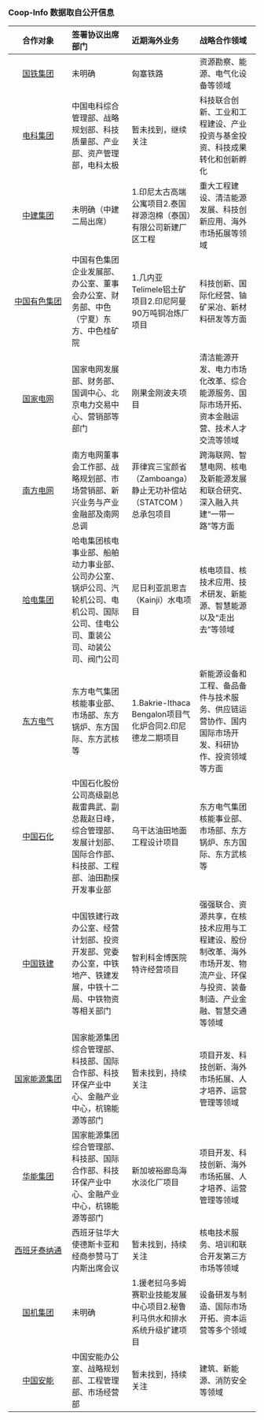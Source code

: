 ### Coop-Info 数据取自公开信息

<div class="flourish-embed flourish-hierarchy" data-src="visualisation/9795269">
  <script src="https://public.flourish.studio/resources/embed.js">
  </script>
</div>

<style>
table th:first-of-type {
    width: 25%;
}
table th:nth-of-type(2) {
    width: 25%;
}
table th:nth-of-type(3) {
    width: 25%;
}
table th:nth-of-type(4) {
    width: 25%;
}
</style>

| 合作对象                                                      | 签署协议出席部门                                                                                                                 | 近期海外业务                                                             | 战略合作领域                                                                                                                   |
|:-------------------------------------------------------------:|:---------------------------------------------------------------------------------------------------------------------------------|:-------------------------------------------------------------------------|:-------------------------------------------------------------------------------------------------------------------------------|
| [国铁集团](http://www.china-railway.com.cn)                   | 未明确                                                                                                                           | 匈塞铁路                                                                 | 资源勘察、能源、电气化设备等领域                                                                                               |
| [电科集团](http://www.stl.com.cn/zgdk/1646514/index.html)     | 中国电科综合管理部、战略规划部、科技质量部、产业部、资产管理部，电科太极                                                         | 暂未找到，继续关注                                                       | 科技联合创新、工业和工程建设、产业投资与基金投资、科技成果转化和创新孵化                                                       |
| [中建集团](https://www.cscec.com)                             | 未明确（中建二局出席）                                                                                                           | 1.印尼太古高端公寓项目2.泰国祥源泡棉（泰国）有限公司新建厂区工程         | 重大工程建设、清洁能源发展、科技创新应用、海外市场拓展等领域                                                                   |
| [中国有色集团](http://www.cnmc.com.cn)                        | 中国有色集团企业发展部、办公室、董事会办公室、财务部、中色（宁夏）东方、中色桂矿院                                               | 1.几内亚Telimele铝土矿项目2.印尼阿曼90万吨铜冶炼厂项目                   | 科技创新、国际化经营、铀矿采冶、新材料研发等方面                                                                               |
| [国家电网](http://www.sgcc.com.cn/html/sgcc_main/index.shtml) | 国家电网发展部、财务部、国调中心、北京电力交易中心、营销部等部门                                                                 | 刚果金刚波夫项目                                                         | 清洁能源开发、电力市场化改革、综合能源服务、国际市场开拓、资本金融运营、技术人才交流等领域                                     |
| [南方电网](https://www.csg.cn)                                | 南方电网董事会工作部、战略规划部、市场营销部、新兴业务与产业金融部及南网总调                                                     | 菲律宾三宝颜省（Zamboanga）静止无功补偿站（STATCOM ）总承包项目          | 跨海联网、智慧电网、核电及新能源发展和联合研究、深入融入共建“一带一路”等方面                                                   |
| [哈电集团](https://www.harbin-electric.com)                   | 哈电集团核电事业部、船舶动力事业部、公司办公室、锅炉公司、汽轮机公司、电机公司、国际公司、佳电公司、重装公司、动装公司、阀门公司 | 尼日利亚凯恩吉（Kainji）水电项目                                         | 核电项目、核技术应用、技术研发、新能源、智慧能源以及“走出去”等领域                                                             |
| [东方电气](http://www.dongfang.com)                           | 东方电气集团核能事业部、市场部、东方锅炉、东方国际、东方武核等                                                                   | 1.Bakrie-Ithaca Bengalon项目气化炉合同2.印尼德龙二期项目                 | 新能源设备和工程、备品备件与技术服务、供应链运营协作、国内国际市场开发、科研协作、投资领域等方面                               |
| [中国石化](http://www.sinopec.com)                            | 中国石化股份公司高级副总裁雷典武、副总裁赵日峰，综合管理部、发展计划部、国际合作部、科技部、工程部、油田勘探开发事业部           | 乌干达油田地面工程设计项目                                               | 东方电气集团核能事业部、市场部、东方锅炉、东方国际、东方武核等                                                                 |
| [中国铁建](https://www.crcc.cn)                               | 中国铁建行政办公室、经营计划部、投资开发部、党委办公室，中铁地产、铁建发展，中铁十二局、中铁物资等相关部门                       | 智利科金博医院特许经营项目                                               | 强强联合、资源共享，在核技术应用与工程建设、股份制改革、海外市场开发、物流产业、环保与投资、装备制造、产业金融、智慧交通等领域 |
| [国家能源集团](https://www.chnenergy.com.cn)                  | 国家能源集团综合管理部、科技部、国际合作部、科技环保产业中心、金融产业中心，杭锦能源等部门                                       | 暂未找到，持续关注                                                       | 项目开发、科技创新、海外市场拓展、人才培养、运营管理等领域                                                                     |
| [华能集团](https://www.chng.com.cn)                           | 国家能源集团综合管理部、科技部、国际合作部、科技环保产业中心、金融产业中心，杭锦能源等部门                                       | 新加坡裕廊岛海水淡化厂项目                                               | 项目开发、科技创新、海外市场拓展、人才培养、运营管理等领域                                                                     |
| [西班牙泰纳通](https://www.tecnatom.es)                       | 西班牙驻华大使德斯卡亚和经商参赞马丁内斯出席会议                                                                                 | 暂未找到，持续关注                                                       | 核电技术服务、培训和联合开发第三方市场等领域                                                                                   |
| [国机集团](http://www.sinomach.com.cn)                        | 未明确                                                                                                                           | 1.援老挝乌多姆赛职业技能发展中心项目2.秘鲁利马供水和排水系统升级扩建项目 | 设备研发与制造、国际市场开拓、资本运营等多个领域                                                                               |
| [中国安能](https://www.china-an.cn)                           | 中国安能办公室、战略规划部、工程管理部、市场经营部                                                                               | 暂未找到，持续关注                                                       | 建筑、新能源、消防安全等领域                                                                                                   |
